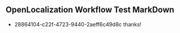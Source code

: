 ## OpenLocalization Workflow Test MarkDown
* 28864104-c22f-4723-9440-2aeff6c49d8c 
thanks!<!--HONumber=Mar16_HO2-->
